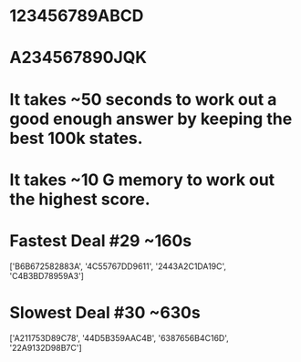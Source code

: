 # 123456789ABCD
# A234567890JQK


# It takes ~50 seconds to work out a good enough answer by keeping the best 100k states.
# It takes ~10 G memory to work out the highest score.

# Fastest Deal #29 ~160s
['B6B672582883A', '4C55767DD9611', '2443A2C1DA19C', 'C4B3BD78959A3']
# Slowest Deal #30 ~630s
['A211753D89C78', '44D5B359AAC4B', '6387656B4C16D', '22A9132D98B7C']
